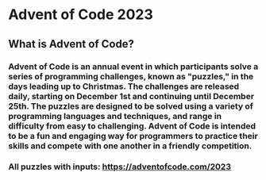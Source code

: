 # Advent of Code 2023

## What is Advent of Code?

### Advent of Code is an annual event in which participants solve a series of programming challenges, known as "puzzles," in the days leading up to Christmas. The challenges are released daily, starting on December 1st and continuing until December 25th. The puzzles are designed to be solved using a variety of programming languages and techniques, and range in difficulty from easy to challenging. Advent of Code is intended to be a fun and engaging way for programmers to practice their skills and compete with one another in a friendly competition.

### All puzzles with inputs: https://adventofcode.com/2023


